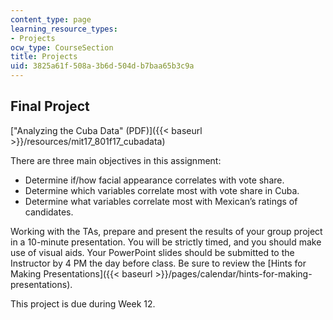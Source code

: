 ```yaml
---
content_type: page
learning_resource_types:
- Projects
ocw_type: CourseSection
title: Projects
uid: 3825a61f-508a-3b6d-504d-b7baa65b3c9a
---
```


Final Project 
--------------

["Analyzing the Cuba Data" (PDF)]({{< baseurl >}}/resources/mit17_801f17_cubadata)

There are three main objectives in this assignment:

*   Determine if/how facial appearance correlates with vote share.
*   Determine which variables correlate most with vote share in Cuba.
*   Determine what variables correlate most with Mexican’s ratings of candidates.

Working with the TAs, prepare and present the results of your group project in a 10-minute presentation. You will be strictly timed, and you should make use of visual aids. Your PowerPoint slides should be submitted to the Instructor by 4 PM the day before class. Be sure to review the [Hints for Making Presentations]({{< baseurl >}}/pages/calendar/hints-for-making-presentations).

This project is due during Week 12.